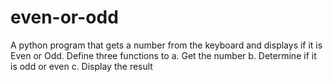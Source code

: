 # even-or-odd
A python program that gets a number from the keyboard and displays if it is Even or Odd. 
Define three functions to 
a. Get the number 
b. Determine if it is odd or even 
c. Display the result 
